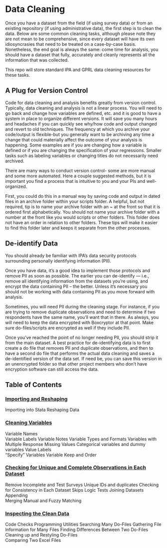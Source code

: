 # Data Cleaning

Once you have a dataset from the field (if using survey data) or from an existing repository (if using administrative data), the first step is to clean the data. Below are some common cleaning tasks, although please note they are not mean to be comprehensive, since every dataset will have its own idiosyncrasies that need to be treated on a case-by-case basis. Nonetheless, the end goal is always the same: come time for analysis, you should have a dataset that fully, accurately and cleanly represents all the information that was collected. 

This repo will store standard IPA and GPRL data cleaning resources for these tasks.

## A Plug for Version Control

Code for data cleaning and analysis benefits greatly from version control. Typically, data cleaning and analysis is not a linear process. You will need to go back and change how variables are defined, etc. and it is good to have a system in place to organize different versions.  It will save you many hours and headaches if you can quickly see why/how code and output changed and revert to old techniques.  The frequency at which you archive your code/output is flexible-but you generally want to be archiving any time a change that could materially affect the outcome of your analysis is happening. Some examples are if you are changing how a variable is defined or if you are changing the specification of your regressions. Smaller tasks such as labeling variables or changing titles do not necessarily need archived. 

There are many ways to conduct version control- some are more manual and some more automated. Here a couple suggested methods, but it is important you find a process that is intuitive to you and your PIs and well-organized. 

First, you could do this in a manual way by saving code and output in dated files in an archive folder within your scripts folder. A helpful, but not required, tip is to name your archive folder with an ~ at the front so that it is ordered first alphabetically. You should not name your archive folder with a number at the front like you would scripts or other folders. This folder does not have an order in relation to other folders. These tips will make it easier to find this folder later and keeps it separate from the other processes.   

## De-identify Data

You should already be familiar with IPA’s data security protocols surrounding personally identifying information (PII).

Once you have data, it’s a good idea to implement those protocols and remove PII as soon as possible. The earlier you can de-identify — i.e., remove all identifying information from the datasets you’re using, and encrypt the data containing PII – the better. Unless it’s necessary you should not be working with data containing PII as you move forward with analysis.

Sometimes, you will need PII during the cleaning stage. For instance, if you are trying to remove duplicate observations and need to determine if two respondents have the same name, you’ll want that in there. As always, you will need to keep the data encrypted with Boxcryptor at that point. Make sure do-files/scripts are encrypted as well if they include PII. 

Once you’ve reached the point of no longer needing PII, you should strip it from the main dataset. A best practice for de-identifying data is to first create a do file that removes PII and duplicate observations, and then to have a second do file that performs the actual data cleaning and saves a de-identified version of the data set. If need be, you can save this version in an unencrypted folder so that other project members who don’t have encryption software can still access the data. 

## Table of Contents

### [Importing and Reshaping](Link)
Importing into Stata
Reshaping Data

### [Cleaning Variables](Link)
Variable Names  
Variable Labels
Variable Notes
Variable Types and Formats
Variables with Multiple Response
Missing Values
Categorical variables and dummy variables
Value Labels  
“Specify” Variables 
Variable Keep and Order

### [Checking for Unique and Complete Observations in Each Dataset](Link)
Remove Incomplete and Test Surveys
Unique IDs and duplicates
Checking for Consistency in Each Dataset
Skips
Logic Tests
Joining Datasets
Appending  
Merging
Manual and Fuzzy Matching

### [Inspecting the Clean Data](Link)
Code Checks
Programming Utilities
Searching Many Do-Files
Gathering File Information for Many Files
Finding Differences Between Two Do-Files
Cleaning up and Restyling Do-Files  
Comparing Two Excel Files


